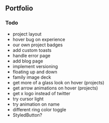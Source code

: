 ## Portfolio

### Todo

- project layout
- hover bug on experience
- our own project badges
- add custom toasts
- handle error page
- add blog page
- implement versioning
- floating up and down
- family image deck
- get more of a glass look on hover (projects)
- get arrow animations on hover (projects)
- get x logo instead of twitter
- try cursor light
- try animation on name
- different ring color toggle
- StyledButton?
